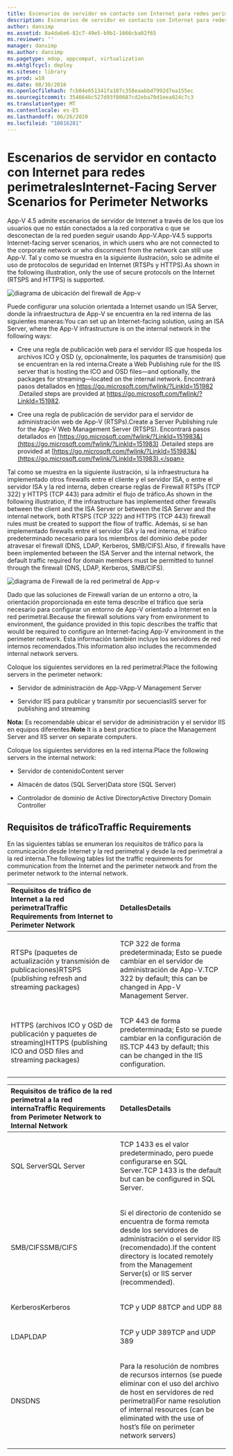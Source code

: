```yaml
---
title: Escenarios de servidor en contacto con Internet para redes perimetrales
description: Escenarios de servidor en contacto con Internet para redes perimetrales
author: dansimp
ms.assetid: 8a4da6e6-82c7-49e5-b9b1-1666cba02f65
ms.reviewer: ''
manager: dansimp
ms.author: dansimp
ms.pagetype: mdop, appcompat, virtualization
ms.mktglfcycl: deploy
ms.sitesec: library
ms.prod: w10
ms.date: 08/30/2016
ms.openlocfilehash: fcb04e651341fa107c358eaabbd7992d7ea155ec
ms.sourcegitcommit: 354664bc527d93f80687cd2eba70d1eea024c7c3
ms.translationtype: MT
ms.contentlocale: es-ES
ms.lasthandoff: 06/26/2020
ms.locfileid: "10816281"
---
```

# <span data-ttu-id="f66a2-103">Escenarios de servidor en contacto con Internet para redes perimetrales</span><span class="sxs-lookup"><span data-stu-id="f66a2-103">Internet-Facing Server Scenarios for Perimeter Networks</span></span>


<span data-ttu-id="f66a2-104">App-V 4.5 admite escenarios de servidor de Internet a través de los que los usuarios que no están conectados a la red corporativa o que se desconectan de la red pueden seguir usando App-V.</span><span class="sxs-lookup"><span data-stu-id="f66a2-104">App-V4.5 supports Internet-facing server scenarios, in which users who are not connected to the corporate network or who disconnect from the network can still use App-V.</span></span> <span data-ttu-id="f66a2-105">Tal y como se muestra en la siguiente ilustración, solo se admite el uso de protocolos de seguridad en Internet (RTSPs y HTTPS).</span><span class="sxs-lookup"><span data-stu-id="f66a2-105">As shown in the following illustration, only the use of secure protocols on the Internet (RTSPS and HTTPS) is supported.</span></span>

![diagrama de ubicación del firewall de App-v](images/appvfirewalls.gif)

<span data-ttu-id="f66a2-107">Puede configurar una solución orientada a Internet usando un ISA Server, donde la infraestructura de App-V se encuentra en la red interna de las siguientes maneras:</span><span class="sxs-lookup"><span data-stu-id="f66a2-107">You can set up an Internet-facing solution, using an ISA Server, where the App-V infrastructure is on the internal network in the following ways:</span></span>

-   <span data-ttu-id="f66a2-108">Cree una regla de publicación web para el servidor IIS que hospeda los archivos ICO y OSD (y, opcionalmente, los paquetes de transmisión) que se encuentran en la red interna.</span><span class="sxs-lookup"><span data-stu-id="f66a2-108">Create a Web Publishing rule for the IIS server that is hosting the ICO and OSD files—and optionally, the packages for streaming—located on the internal network.</span></span> <span data-ttu-id="f66a2-109">Encontrará pasos detallados en <https://go.microsoft.com/fwlink/?LinkId=151982> .</span><span class="sxs-lookup"><span data-stu-id="f66a2-109">Detailed steps are provided at <https://go.microsoft.com/fwlink/?LinkId=151982>.</span></span>

-   <span data-ttu-id="f66a2-110">Cree una regla de publicación de servidor para el servidor de administración web de App-V (RTSPs).</span><span class="sxs-lookup"><span data-stu-id="f66a2-110">Create a Server Publishing rule for the App-V Web Management Server (RTSPS).</span></span> <span data-ttu-id="f66a2-111">Encontrará pasos detallados en [https://go.microsoft.com/fwlink/?LinkId=151983&](https://go.microsoft.com/fwlink/?LinkId=151983) .</span><span class="sxs-lookup"><span data-stu-id="f66a2-111">Detailed steps are provided at [https://go.microsoft.com/fwlink/?LinkId=151983&](https://go.microsoft.com/fwlink/?LinkId=151983).</span></span>

<span data-ttu-id="f66a2-112">Tal como se muestra en la siguiente ilustración, si la infraestructura ha implementado otros firewalls entre el cliente y el servidor ISA, o entre el servidor ISA y la red interna, deben crearse reglas de Firewall RTSPs (TCP 322) y HTTPS (TCP 443) para admitir el flujo de tráfico.</span><span class="sxs-lookup"><span data-stu-id="f66a2-112">As shown in the following illustration, if the infrastructure has implemented other firewalls between the client and the ISA Server or between the ISA Server and the internal network, both RTSPS (TCP 322) and HTTPS (TCP 443) firewall rules must be created to support the flow of traffic.</span></span> <span data-ttu-id="f66a2-113">Además, si se han implementado firewalls entre el servidor ISA y la red interna, el tráfico predeterminado necesario para los miembros del dominio debe poder atravesar el firewall (DNS, LDAP, Kerberos, SMB/CIFS).</span><span class="sxs-lookup"><span data-stu-id="f66a2-113">Also, if firewalls have been implemented between the ISA Server and the internal network, the default traffic required for domain members must be permitted to tunnel through the firewall (DNS, LDAP, Kerberos, SMB/CIFS).</span></span>

![diagrama de Firewall de la red perimetral de App-v](images/appvperimeternetworkfirewall.gif)

<span data-ttu-id="f66a2-115">Dado que las soluciones de Firewall varían de un entorno a otro, la orientación proporcionada en este tema describe el tráfico que sería necesario para configurar un entorno de App-V orientado a Internet en la red perimetral.</span><span class="sxs-lookup"><span data-stu-id="f66a2-115">Because the firewall solutions vary from environment to environment, the guidance provided in this topic describes the traffic that would be required to configure an Internet-facing App-V environment in the perimeter network.</span></span> <span data-ttu-id="f66a2-116">Esta información también incluye los servidores de red internos recomendados.</span><span class="sxs-lookup"><span data-stu-id="f66a2-116">This information also includes the recommended internal network servers.</span></span>

<span data-ttu-id="f66a2-117">Coloque los siguientes servidores en la red perimetral:</span><span class="sxs-lookup"><span data-stu-id="f66a2-117">Place the following servers in the perimeter network:</span></span>

-   <span data-ttu-id="f66a2-118">Servidor de administración de App-V</span><span class="sxs-lookup"><span data-stu-id="f66a2-118">App-V Management Server</span></span>

-   <span data-ttu-id="f66a2-119">Servidor IIS para publicar y transmitir por secuencias</span><span class="sxs-lookup"><span data-stu-id="f66a2-119">IIS server for publishing and streaming</span></span>

<span data-ttu-id="f66a2-120">**Nota:**  Es recomendable ubicar el servidor de administración y el servidor IIS en equipos diferentes.</span><span class="sxs-lookup"><span data-stu-id="f66a2-120">**Note** It is a best practice to place the Management Server and IIS server on separate computers.</span></span>

 

<span data-ttu-id="f66a2-121">Coloque los siguientes servidores en la red interna:</span><span class="sxs-lookup"><span data-stu-id="f66a2-121">Place the following servers in the internal network:</span></span>

-   <span data-ttu-id="f66a2-122">Servidor de contenido</span><span class="sxs-lookup"><span data-stu-id="f66a2-122">Content server</span></span>

-   <span data-ttu-id="f66a2-123">Almacén de datos (SQL Server)</span><span class="sxs-lookup"><span data-stu-id="f66a2-123">Data store (SQL Server)</span></span>

-   <span data-ttu-id="f66a2-124">Controlador de dominio de Active Directory</span><span class="sxs-lookup"><span data-stu-id="f66a2-124">Active Directory Domain Controller</span></span>

## <span data-ttu-id="f66a2-125">Requisitos de tráfico</span><span class="sxs-lookup"><span data-stu-id="f66a2-125">Traffic Requirements</span></span>


<span data-ttu-id="f66a2-126">En las siguientes tablas se enumeran los requisitos de tráfico para la comunicación desde Internet y la red perimetral y desde la red perimetral a la red interna.</span><span class="sxs-lookup"><span data-stu-id="f66a2-126">The following tables list the traffic requirements for communication from the Internet and the perimeter network and from the perimeter network to the internal network.</span></span>

<table>
<colgroup>
<col width="50%" />
<col width="50%" />
</colgroup>
<thead>
<tr class="header">
<th align="left"><span data-ttu-id="f66a2-127">Requisitos de tráfico de Internet a la red perimetral</span><span class="sxs-lookup"><span data-stu-id="f66a2-127">Traffic Requirements from Internet to Perimeter Network</span></span></th>
<th align="left"><span data-ttu-id="f66a2-128">Detalles</span><span class="sxs-lookup"><span data-stu-id="f66a2-128">Details</span></span></th>
</tr>
</thead>
<tbody>
<tr class="odd">
<td align="left"><p><span data-ttu-id="f66a2-129">RTSPs (paquetes de actualización y transmisión de publicaciones)</span><span class="sxs-lookup"><span data-stu-id="f66a2-129">RTSPS (publishing refresh and streaming packages)</span></span></p></td>
<td align="left"><p><span data-ttu-id="f66a2-130">TCP 322 de forma predeterminada; Esto se puede cambiar en el servidor de administración de App-V.</span><span class="sxs-lookup"><span data-stu-id="f66a2-130">TCP 322 by default; this can be changed in App-V Management Server.</span></span></p></td>
</tr>
<tr class="even">
<td align="left"><p><span data-ttu-id="f66a2-131">HTTPS (archivos ICO y OSD de publicación y paquetes de streaming)</span><span class="sxs-lookup"><span data-stu-id="f66a2-131">HTTPS (publishing ICO and OSD files and streaming packages)</span></span></p></td>
<td align="left"><p><span data-ttu-id="f66a2-132">TCP 443 de forma predeterminada; Esto se puede cambiar en la configuración de IIS.</span><span class="sxs-lookup"><span data-stu-id="f66a2-132">TCP 443 by default; this can be changed in the IIS configuration.</span></span></p></td>
</tr>
</tbody>
</table>

 

<table>
<colgroup>
<col width="50%" />
<col width="50%" />
</colgroup>
<thead>
<tr class="header">
<th align="left"><span data-ttu-id="f66a2-133">Requisitos de tráfico de la red perimetral a la red interna</span><span class="sxs-lookup"><span data-stu-id="f66a2-133">Traffic Requirements from Perimeter Network to Internal Network</span></span></th>
<th align="left"><span data-ttu-id="f66a2-134">Detalles</span><span class="sxs-lookup"><span data-stu-id="f66a2-134">Details</span></span></th>
</tr>
</thead>
<tbody>
<tr class="odd">
<td align="left"><p><span data-ttu-id="f66a2-135">SQL Server</span><span class="sxs-lookup"><span data-stu-id="f66a2-135">SQL Server</span></span></p></td>
<td align="left"><p><span data-ttu-id="f66a2-136">TCP 1433 es el valor predeterminado, pero puede configurarse en SQL Server.</span><span class="sxs-lookup"><span data-stu-id="f66a2-136">TCP 1433 is the default but can be configured in SQL Server.</span></span></p></td>
</tr>
<tr class="even">
<td align="left"><p><span data-ttu-id="f66a2-137">SMB/CIFS</span><span class="sxs-lookup"><span data-stu-id="f66a2-137">SMB/CIFS</span></span></p></td>
<td align="left"><p><span data-ttu-id="f66a2-138">Si el directorio de contenido se encuentra de forma remota desde los servidores de administración o el servidor IIS (recomendado).</span><span class="sxs-lookup"><span data-stu-id="f66a2-138">If the content directory is located remotely from the Management Server(s) or IIS server (recommended).</span></span></p></td>
</tr>
<tr class="odd">
<td align="left"><p><span data-ttu-id="f66a2-139">Kerberos</span><span class="sxs-lookup"><span data-stu-id="f66a2-139">Kerberos</span></span></p></td>
<td align="left"><p><span data-ttu-id="f66a2-140">TCP y UDP 88</span><span class="sxs-lookup"><span data-stu-id="f66a2-140">TCP and UDP 88</span></span></p></td>
</tr>
<tr class="even">
<td align="left"><p><span data-ttu-id="f66a2-141">LDAP</span><span class="sxs-lookup"><span data-stu-id="f66a2-141">LDAP</span></span></p></td>
<td align="left"><p><span data-ttu-id="f66a2-142">TCP y UDP 389</span><span class="sxs-lookup"><span data-stu-id="f66a2-142">TCP and UDP 389</span></span></p></td>
</tr>
<tr class="odd">
<td align="left"><p><span data-ttu-id="f66a2-143">DNS</span><span class="sxs-lookup"><span data-stu-id="f66a2-143">DNS</span></span></p></td>
<td align="left"><p><span data-ttu-id="f66a2-144">Para la resolución de nombres de recursos internos (se puede eliminar con el uso del archivo de host en servidores de red perimetral)</span><span class="sxs-lookup"><span data-stu-id="f66a2-144">For name resolution of internal resources (can be eliminated with the use of host’s file on perimeter network servers)</span></span></p></td>
</tr>
</tbody>
</table>

 

 

 





